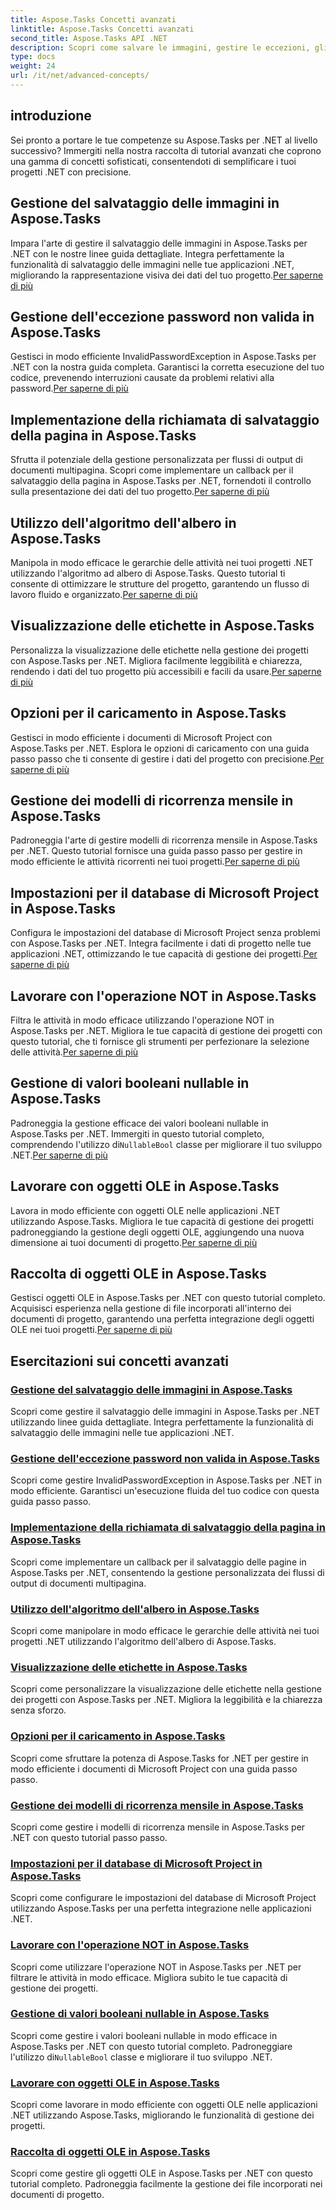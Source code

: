 ```yaml
---
title: Aspose.Tasks Concetti avanzati
linktitle: Aspose.Tasks Concetti avanzati
second_title: Aspose.Tasks API .NET
description: Scopri come salvare le immagini, gestire le eccezioni, gli algoritmi dell'albero, la visualizzazione delle etichette, le opzioni di caricamento e altro ancora. Padroneggia concetti avanzati in Aspose.Tasks per .NET
type: docs
weight: 24
url: /it/net/advanced-concepts/
---
```


## introduzione

Sei pronto a portare le tue competenze su Aspose.Tasks per .NET al livello successivo? Immergiti nella nostra raccolta di tutorial avanzati che coprono una gamma di concetti sofisticati, consentendoti di semplificare i tuoi progetti .NET con precisione.

## Gestione del salvataggio delle immagini in Aspose.Tasks

Impara l'arte di gestire il salvataggio delle immagini in Aspose.Tasks per .NET con le nostre linee guida dettagliate. Integra perfettamente la funzionalità di salvataggio delle immagini nelle tue applicazioni .NET, migliorando la rappresentazione visiva dei dati del tuo progetto.[Per saperne di più](./image-saving/)

## Gestione dell'eccezione password non valida in Aspose.Tasks

 Gestisci in modo efficiente InvalidPasswordException in Aspose.Tasks per .NET con la nostra guida completa. Garantisci la corretta esecuzione del tuo codice, prevenendo interruzioni causate da problemi relativi alla password.[Per saperne di più](./invalid-password-exception/)

## Implementazione della richiamata di salvataggio della pagina in Aspose.Tasks

 Sfrutta il potenziale della gestione personalizzata per flussi di output di documenti multipagina. Scopri come implementare un callback per il salvataggio della pagina in Aspose.Tasks per .NET, fornendoti il controllo sulla presentazione dei dati del tuo progetto.[Per saperne di più](./page-saving-callback/)

## Utilizzo dell'algoritmo dell'albero in Aspose.Tasks

Manipola in modo efficace le gerarchie delle attività nei tuoi progetti .NET utilizzando l'algoritmo ad albero di Aspose.Tasks. Questo tutorial ti consente di ottimizzare le strutture del progetto, garantendo un flusso di lavoro fluido e organizzato.[Per saperne di più](./tree-algorithm/)

## Visualizzazione delle etichette in Aspose.Tasks

 Personalizza la visualizzazione delle etichette nella gestione dei progetti con Aspose.Tasks per .NET. Migliora facilmente leggibilità e chiarezza, rendendo i dati del tuo progetto più accessibili e facili da usare.[Per saperne di più](./label-display/)

## Opzioni per il caricamento in Aspose.Tasks

 Gestisci in modo efficiente i documenti di Microsoft Project con Aspose.Tasks per .NET. Esplora le opzioni di caricamento con una guida passo passo che ti consente di gestire i dati del progetto con precisione.[Per saperne di più](./loading-options/)

## Gestione dei modelli di ricorrenza mensile in Aspose.Tasks

 Padroneggia l'arte di gestire modelli di ricorrenza mensile in Aspose.Tasks per .NET. Questo tutorial fornisce una guida passo passo per gestire in modo efficiente le attività ricorrenti nei tuoi progetti.[Per saperne di più](./monthly-recurrence-patterns/)

## Impostazioni per il database di Microsoft Project in Aspose.Tasks

Configura le impostazioni del database di Microsoft Project senza problemi con Aspose.Tasks per .NET. Integra facilmente i dati di progetto nelle tue applicazioni .NET, ottimizzando le tue capacità di gestione dei progetti.[Per saperne di più](./msp-database-settings/)

## Lavorare con l'operazione NOT in Aspose.Tasks

 Filtra le attività in modo efficace utilizzando l'operazione NOT in Aspose.Tasks per .NET. Migliora le tue capacità di gestione dei progetti con questo tutorial, che ti fornisce gli strumenti per perfezionare la selezione delle attività.[Per saperne di più](./not-operation/)

## Gestione di valori booleani nullable in Aspose.Tasks

 Padroneggia la gestione efficace dei valori booleani nullable in Aspose.Tasks per .NET. Immergiti in questo tutorial completo, comprendendo l'utilizzo di`NullableBool` classe per migliorare il tuo sviluppo .NET.[Per saperne di più](./nullable-booleans/)

## Lavorare con oggetti OLE in Aspose.Tasks

 Lavora in modo efficiente con oggetti OLE nelle applicazioni .NET utilizzando Aspose.Tasks. Migliora le tue capacità di gestione dei progetti padroneggiando la gestione degli oggetti OLE, aggiungendo una nuova dimensione ai tuoi documenti di progetto.[Per saperne di più](./ole-objects/)

## Raccolta di oggetti OLE in Aspose.Tasks

Gestisci oggetti OLE in Aspose.Tasks per .NET con questo tutorial completo. Acquisisci esperienza nella gestione di file incorporati all'interno dei documenti di progetto, garantendo una perfetta integrazione degli oggetti OLE nei tuoi progetti.[Per saperne di più](./ole-object-collection/)
## Esercitazioni sui concetti avanzati
### [Gestione del salvataggio delle immagini in Aspose.Tasks](./image-saving/)
Scopri come gestire il salvataggio delle immagini in Aspose.Tasks per .NET utilizzando linee guida dettagliate. Integra perfettamente la funzionalità di salvataggio delle immagini nelle tue applicazioni .NET.
### [Gestione dell'eccezione password non valida in Aspose.Tasks](./invalid-password-exception/)
Scopri come gestire InvalidPasswordException in Aspose.Tasks per .NET in modo efficiente. Garantisci un'esecuzione fluida del tuo codice con questa guida passo passo.
### [Implementazione della richiamata di salvataggio della pagina in Aspose.Tasks](./page-saving-callback/)
Scopri come implementare un callback per il salvataggio delle pagine in Aspose.Tasks per .NET, consentendo la gestione personalizzata dei flussi di output di documenti multipagina.
### [Utilizzo dell'algoritmo dell'albero in Aspose.Tasks](./tree-algorithm/)
Scopri come manipolare in modo efficace le gerarchie delle attività nei tuoi progetti .NET utilizzando l'algoritmo dell'albero di Aspose.Tasks.
### [Visualizzazione delle etichette in Aspose.Tasks](./label-display/)
Scopri come personalizzare la visualizzazione delle etichette nella gestione dei progetti con Aspose.Tasks per .NET. Migliora la leggibilità e la chiarezza senza sforzo.
### [Opzioni per il caricamento in Aspose.Tasks](./loading-options/)
Scopri come sfruttare la potenza di Aspose.Tasks for .NET per gestire in modo efficiente i documenti di Microsoft Project con una guida passo passo.
### [Gestione dei modelli di ricorrenza mensile in Aspose.Tasks](./monthly-recurrence-patterns/)
Scopri come gestire i modelli di ricorrenza mensile in Aspose.Tasks per .NET con questo tutorial passo passo.
### [Impostazioni per il database di Microsoft Project in Aspose.Tasks](./msp-database-settings/)
Scopri come configurare le impostazioni del database di Microsoft Project utilizzando Aspose.Tasks per una perfetta integrazione nelle applicazioni .NET.
### [Lavorare con l'operazione NOT in Aspose.Tasks](./not-operation/)
Scopri come utilizzare l'operazione NOT in Aspose.Tasks per .NET per filtrare le attività in modo efficace. Migliora subito le tue capacità di gestione dei progetti.
### [Gestione di valori booleani nullable in Aspose.Tasks](./nullable-booleans/)
 Scopri come gestire i valori booleani nullable in modo efficace in Aspose.Tasks per .NET con questo tutorial completo. Padroneggiare l'utilizzo di`NullableBool` classe e migliorare il tuo sviluppo .NET.
### [Lavorare con oggetti OLE in Aspose.Tasks](./ole-objects/)
Scopri come lavorare in modo efficiente con oggetti OLE nelle applicazioni .NET utilizzando Aspose.Tasks, migliorando le funzionalità di gestione dei progetti.
### [Raccolta di oggetti OLE in Aspose.Tasks](./ole-object-collection/)
Scopri come gestire gli oggetti OLE in Aspose.Tasks per .NET con questo tutorial completo. Padroneggia facilmente la gestione dei file incorporati nei documenti di progetto.